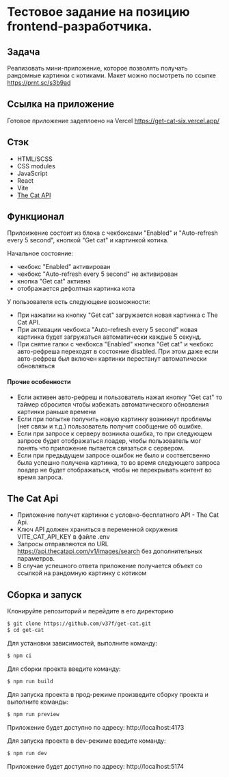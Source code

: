 # Тестовое задание на позицию frontend-разработчика.

## Задача

Реализовать мини-приложение, которое позволять получать рандомные картинки с котиками. Макет можно посмотреть по ссылке https://prnt.sc/s3b9ad

## Ссылка на приложение

Готовое приложение задеплоено на Vercel https://get-cat-six.vercel.app/

## Стэк

- HTML/SCSS
- CSS modules
- JavaScript
- React
- Vite
- [The Cat API](https://thecatapi.com/)

## Функционал

Прилоижение состоит из блока с чекбоксами "Enabled" и "Auto-refresh every 5 second", кнопкой "Get cat" и картинкой котика.

Начальное состояние:

- чекбокс "Enabled" активирован
- чекбокс "Auto-refresh every 5 second" не активирован
- кнопка "Get cat" активна
- отображается дефолтная картинка кота

У пользователя есть следующеие возможности:

- При нажатии на кнопку "Get cat" загружается новая картинка с The Cat API.
- При активации чекбокса "Auto-refresh every 5 second" новая картинка будет загружаться автоматически каждые 5 секунд.
- При снятие галки с чекбокса "Enabled" кнопка "Get cat" и чекбокс авто-рефреша переходят в состояние disabled. При этом даже если авто-рефреш был включен
  картинки перестанут автоматически обновляться

#### Прочие особенности

- Если активен авто-рефреш и пользователь нажал кнопку "Get cat" то таймер сбросится чтобы избежать автоматического обновления картинки раньше времени
- Если при попытке получить новую картинку возникнут проблемы (нет связи и т.д.) пользователь получит сообщение об ошибке.
- Если при запросе к серверу возникла ошибка, то при следующем запросе будет отображаться лоадер, чтобы пользователь мог понять что приложение пытается связаться с сервером.
- Если при предыдущем запросе ошибок не было и соответсвенно была уcпешно получена картинка, то во время следующего запроса лоадер не будет отображаться, чтобы не перекрывать контент во время запроса.

## The Cat Api

- Приложение получет картинки с условно-бесплатного API - The Cat Api.
- Ключ API должен храниться в переменной окружения VITE_CAT_API_KEY в файле .env
- Запросы отправляются по URL https://api.thecatapi.com/v1/images/search без дополнительных параметров.
- В случае успешного ответа приложение получается объект со ссылкой на рандомную картинку с котиком

## Сборка и запуск

Клонируйте репозиторий и перейдите в его директорию

```sh
$ git clone https://github.com/v37f/get-cat.git
$ cd get-cat
```

Для установки зависимостей, выполните команду:

```sh
$ npm ci
```

Для сборки проекта введите команду:

```sh
$ npm run build
```

Для запуска проекта в прод-режиме произведите сборку проекта и выполните команды:

```sh
$ npm run preview
```

Приложение будет доступно по адресу: http://localhost:4173

Для запуска проекта в dev-режиме введите команду:

```sh
$ npm run dev
```

Приложение будет доступно по адресу: http://localhost:5174

